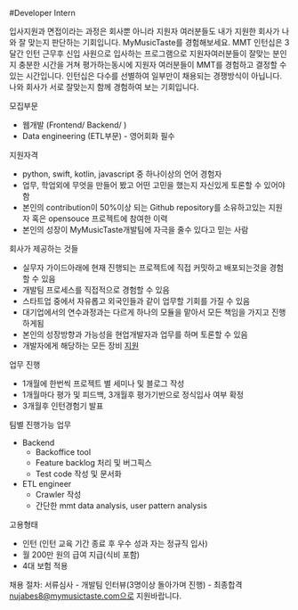 #Developer Intern

입사지원과 면접이라는 과정은 회사뿐 아니라 지원자 여러분들도 내가 지원한 회사가 나와 잘 맞는지 판단하는 기회입니다.
MyMusicTaste를 경험해보세요.
MMT 인턴십은 3달간 인턴 근무후 신입 사원으로 입사하는 프로그램으로 지원자여러분들이 잘맞는 분인지 충분한 시간을 거쳐 평가하는동시에 지원자 여러분들이 MMT를 경험하고 결정할 수 있는 시간입니다. 
인턴십은 다수를 선별하여 일부만이 채용되는 경쟁방식이 아닙니다. 나와 회사가 서로 잘맞는지 함께 경험하여 보는 기회입니다.

모집부문 
- 웹개발 (Frontend/ Backend/ )
- Data engineering (ETL부문) - 영어회화 필수

지원자격
- python, swift, kotlin, javascript 중 하나이상의 언어 경험자
- 업무, 학업외에 무엇을 만들어 봤고 어떤 고민을 했는지 자신있게 토론할 수 있어야함
- 본인의 contribution이 50%이상 되는 Github repository를 소유하고있는 지원자 혹은 opensouce 프로젝트에 참여한 이력
- 본인의 성장이 MyMusicTaste개발팀에 자극을 줄수 있다고 믿는 사람

회사가 제공하는 것들
- 실무자 가이드아래에 현재 진행되는 프로젝트에 직접 커밋하고 배포되는것을 경험할 수 있음
- 개발팀 프로세스를 직접적으로 경험할 수 있음
- 스타트업 중에서 자유롭고 외국인들과 같이 업무할 기회를 가질 수 있음
- 대기업에서의 연수과정과는 다르게 하나의 모듈을 맡아서 모든 책임을 가지고 진행하게됨
- 본인의 성장방향과 가능성을 현업개발자과 업무를 하며 토론할 수 있음
- 개발자에게 해당하는 모든 장비 [지원](https://github.com/MyMusicTaste/recruit#개발-직군-기본-장비)

업무 진행
- 1개월에 한번씩 프로젝트 별 세미나 및 블로그 작성
- 1개월마다 평가 및 피드백, 3개월후 평가기반으로 정식입사 여부 확정
- 3개월후 인턴경험기 발표

팀별 진행가능 업무 
* Backend
  - Backoffice tool 
  - Feature backlog 처리 및 버그픽스
  - Test code 작성 및 문서화
* ETL engineer
  - Crawler 작성
  - 간단한 mmt data analysis, user pattern analysis

고용형태
- 인턴 (인턴 교육 기간 종료 후 우수 성과 자는 정규직 입사)
- 월 200만 원의 급여 지급(식비 포함) 
- 4대 보험 적용

채용 절차:
서류심사 - 개발팀 인터뷰(3명이상 돌아가며 진행) - 최종합격
nujabes8@mymusictaste.com으로 지원바랍니다.
